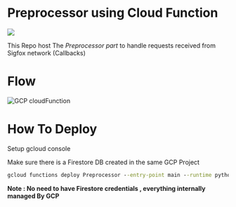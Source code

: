 # Preprocessor using Cloud Function

![](https://github.com/Med-ELOMARI/GCP-Preprocessor-Cloud-Function/workflows/tests/badge.svg)

This Repo host The *Preprocessor part* to handle requests received from Sigfox network (Callbacks) 

# Flow

![GCP cloudFunction](https://user-images.githubusercontent.com/11338137/69967196-32914100-1518-11ea-9862-5a865dba9804.png)


# How To Deploy

Setup gcloud console 
 
Make sure there is a Firestore DB created in the same GCP Project

```cmd
gcloud functions deploy Preprocessor --entry-point main --runtime python37 --trigger-http 
```

**Note : No need to have Firestore credentials , everything internally managed By GCP**
